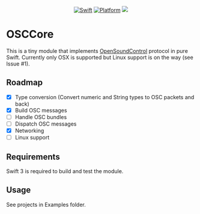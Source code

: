 <p align="center">
    <a href="https://swift.org"><img src="https://img.shields.io/badge/Swift-3.0-orange.svg?style=flat" alt="Swift" /></a>
    <a href="https://swift.org"><img src="https://img.shields.io/badge/Platforms-OS%20X%20-lightgray.svg?style=flat" alt="Platform" /></a>
    <a href="https://travis-ci.org/segabor/OSCCore" alt="Travis"><img src="https://travis-ci.org/segabor/OSCCore.svg?branch=master"></a>
</p>

# OSCCore

This is a tiny module that implements [OpenSoundControl](http://opensoundcontrol.org/spec-1_0) protocol in pure Swift.
Currently only OSX is supported but Linux support is on the way (see Issue #1).

## Roadmap

- [x] Type conversion (Convert numeric and String types to OSC packets and back)
- [x] Build OSC messages
- [ ] Handle OSC bundles
- [ ] Dispatch OSC messages
- [x] Networking
- [ ] Linux support

## Requirements

Swift 3 is required to build and test the module.

## Usage

See projects in Examples folder.
